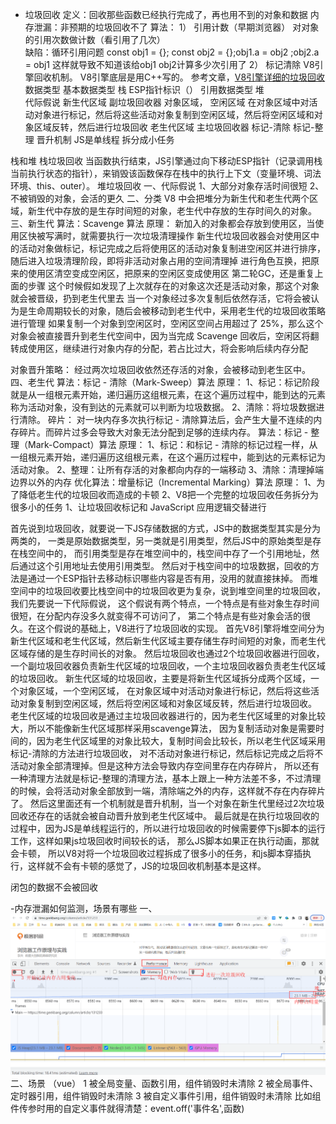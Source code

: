 
- 垃圾回收
  定义：回收那些函数已经执行完成了，再也用不到的对象和数据
  内存泄漏：非预期的垃圾回收不了
  算法：
  1） 引用计数（早期浏览器） 对对象的引用次数做计数（看引用了几次）  
  缺陷：循环引用问题  const obj1 = {}; const obj2 = {};obj1.a = obj2 ;obj2.a = obj1 这样就导致不知道该给obj1 obj2计算多少次引用了
  2） 标记清除
  V8引擎回收机制。
  V8引擎底层是用C++写的。
  参考文章，[V8引擎详细的垃圾回收](https://time.geekbang.org/column/article/131233)
  数据类型
  基本数据类型
    栈
      ESP指针标识（）
  引用数据类型
    堆  
      代际假说
        新生代区域
          副垃圾回收器
            对象区域， 空闲区域  在对象区域中对活动对象进行标记，然后将这些活动对象复制到空闲区域，然后将空闲区域和对象区域反转，然后进行垃圾回收
        老生代区域
          主垃圾回收器
          标记-清除  标记-整理
        晋升机制
        JS是单线程 拆分成小任务

栈和堆
栈垃圾回收
当函数执行结束，JS引擎通过向下移动ESP指针（记录调用栈当前执行状态的指针），来销毁该函数保存在栈中的执行上下文（变量环境、词法环境、this、outer）。
堆垃圾回收
一、代际假说
1、大部分对象存活时间很短
2、不被销毁的对象，会活的更久
二、分类
V8 中会把堆分为新生代和老生代两个区域，新生代中存放的是生存时间短的对象，老生代中存放的生存时间久的对象。
三、新生代
算法：Scavenge 算法
原理：
新加入的对象都会存放到使用区，当使用区快被写满时，就需要执行一次垃圾清理操作
新生代垃圾回收器会对使用区中的活动对象做标记，标记完成之后将使用区的活动对象复制进空闲区并进行排序，随后进入垃圾清理阶段，即将非活动对象占用的空间清理掉
进行角色互换，把原来的使用区清空变成空闲区，把原来的空闲区变成使用区
第二轮GC，还是重复上面的步骤
这个时候假如发现了上次就存在的对象这次还是活动对象，那这个对象就会被晋级，扔到老生代里去
当一个对象经过多次复制后依然存活，它将会被认为是生命周期较长的对象，随后会被移动到老生代中，采用老生代的垃圾回收策略进行管理
如果复制一个对象到空闲区时，空闲区空间占用超过了 25%，那么这个对象会被直接晋升到老生代空间中，因为当完成 Scavenge 回收后，空闲区将翻转成使用区，继续进行对象内存的分配，若占比过大，将会影响后续内存分配

对象晋升策略：
经过两次垃圾回收依然还存活的对象，会被移动到老生区中。
四、老生代
算法：标记 - 清除（Mark-Sweep）算法
原理：
1、标记：标记阶段就是从一组根元素开始，递归遍历这组根元素，在这个遍历过程中，能到达的元素称为活动对象，没有到达的元素就可以判断为垃圾数据。
2、清除：将垃圾数据进行清除。
碎片：
对一块内存多次执行标记 - 清除算法后，会产生大量不连续的内存碎片。而碎片过多会导致大对象无法分配到足够的连续内存。
算法：标记 - 整理（Mark-Compact）算法
原理：
1、标记：和标记 - 清除的标记过程一样，从一组根元素开始，递归遍历这组根元素，在这个遍历过程中，能到达的元素标记为活动对象。
2、整理：让所有存活的对象都向内存的一端移动
3、清除：清理掉端边界以外的内存
优化算法：增量标记（Incremental Marking）算法
原理：
1、为了降低老生代的垃圾回收而造成的卡顿
2、V8把一个完整的垃圾回收任务拆分为很多小的任务
1、让垃圾回收标记和 JavaScript 应用逻辑交替进行

首先说到垃圾回收，就要说一下JS存储数据的方式，JS中的数据类型其实是分为两类的，
一类是原始数据类型，另一类就是引用类型，然后JS中的原始类型是存在栈空间中的，
而引用类型是存在堆空间中的，栈空间中存了一个引用地址，然后通过这个引用地址去使用引用类型。
然后对于栈空间中的垃圾数据，回收的方法是通过一个ESP指针去移动标识哪些内容是否有用，没用的就直接抹掉。
而堆空间中的垃圾回收要比栈空间中的垃圾回收更为复杂，说到堆空间里的垃圾回收，我们先要说一下代际假说，
这个假说有两个特点，一个特点是有些对象生存时间很短，在分配内存没多久就变得不可访问了，
第二个特点是有些对象会活的很久。在这个假说的基础上，V8进行了垃圾回收的实现。
首先V8引擎将堆空间分为新生代区域和老生代区域，然后新生代区域主要存储生存时间短的对象，而老生代区域存储的是生存时间长的对象。
然后垃圾回收也通过2个垃圾回收器进行回收，一个副垃圾回收器负责新生代区域的垃圾回收，一个主垃圾回收器负责老生代区域的垃圾回收。
新生代区域的垃圾回收，主要是将新生代区域拆分成两个区域，一个对象区域，一个空闲区域，
在对象区域中对活动对象进行标记，然后将这些活动对象复制到空闲区域，然后将空闲区域和对象区域反转，然后进行垃圾回收。
老生代区域的垃圾回收是通过主垃圾回收器进行的，因为老生代区域里的对象比较大，所以不能像新生代区域那样采用scavenge算法，
因为复制活动对象是需要时间的，因为老生代区域里的对象比较大，复制时间会比较长，所以老生代区域采用标记-清除的方法进行垃圾回收，
对不活动对象进行标记，然后标记完成之后将不活动对象全部清理掉。但是这种方法会导致内存空间里存在内存碎片，
所以还有一种清理方法就是标记-整理的清理方法，基本上跟上一种方法差不多，不过清理的时候，会将活动对象全部放到一端，清除端之外的内存，这样就不存在内存碎片了。
然后这里面还有一个机制就是晋升机制，当一个对象在新生代里经过2次垃圾回收还存在的话就会被自动晋升放到老生代区域中。
最后就是在执行垃圾回收的过程中，因为JS是单线程运行的，所以进行垃圾回收的时候需要停下js脚本的运行工作，这样如果js垃圾回收时间较长的话，
那么JS脚本如果正在执行动画，那就会卡顿， 所以V8对将一个垃圾回收过程拆成了很多小的任务，和js脚本穿插执行，这样就不会有卡顿的感觉了，JS的垃圾回收机制基本是这样。

闭包的数据不会被回收

-内存泄漏如何监测，场景有哪些
一、![浏览器看一段时间内的内存占用量 检测内存变化](.浏览器_images/151f605b.png)
二、场景 （vue）
  1 被全局变量、函数引用，组件销毁时未清除
  2 被全局事件、定时器引用，组件销毁时未清除 
  3 被自定义事件引用，组件销毁时未清除  比如组件传参时用的自定义事件就得清楚：event.off('事件名',函数)
  
